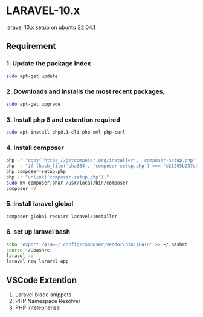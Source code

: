 # LARAVEL-10.x
laravel 10.x setup on ubuntu 22.04.1

## Requirement
### 1. Update the package index
```bash
sudo apt-get update
```
### 2. Downloads and installs the most recent packages,
```bash
sudo apt-get upgrade
```
### 3. Install php 8 and extention required
```bash
sudo apt install php8.1-cli php-xml php-curl
```
### 4. Install composer
```bash
php -r "copy('https://getcomposer.org/installer', 'composer-setup.php');"
php -r "if (hash_file('sha384', 'composer-setup.php') === 'e21205b207c3ff031906575712edab6f13eb0b361f2085f1f1237b7126d785e826a450292b6cfd1d64d92e6563bbde02') { echo 'Installer verified'; } else { echo 'Installer corrupt'; unlink('composer-setup.php'); } echo PHP_EOL;"
php composer-setup.php
php -r "unlink('composer-setup.php');"
sudo mv composer.phar /usr/local/bin/composer
composer -V
```
### 5. Install laravel global
```bash
composer global require laravel/installer
```
### 6. set up laravel bash
```bash
echo 'export PATH=~/.config/composer/vendor/bin:$PATH' >> ~/.bashrc
source ~/.bashrc
laravel -V
laravel new laravel-app
```
## VSCode Extention
1. Laravel blade snippets
2. PHP Namespace Resolver
3. PHP Intelephense
